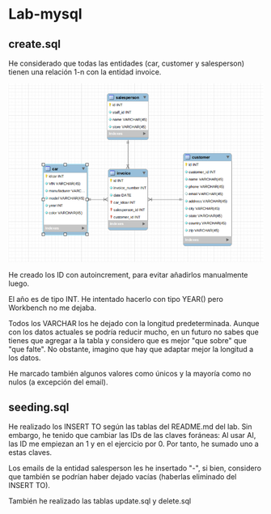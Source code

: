 # Lab-mysql

## create.sql

He considerado que todas las entidades (car, customer y salesperson) tienen una relación 1-n con la entidad invoice.

![Relación de entidades](relacion-entidades.png)

He creado los ID con autoincrement, para evitar añadirlos manualmente luego.

El año es de tipo INT. He intentado hacerlo con tipo YEAR() pero Workbench no me dejaba.

Todos los VARCHAR los he dejado con la longitud predeterminada. Aunque con los datos actuales se podría reducir mucho, en un futuro no sabes que tienes que agregar a la tabla y considero que es mejor "que sobre" que "que falte". No obstante, imagino que hay que adaptar mejor la longitud a los datos.

He marcado también algunos valores como únicos y la mayoría como no nulos (a excepción del email).

## seeding.sql

He realizado los INSERT TO según las tablas del README.md del lab. Sin embargo, he tenido que cambiar las IDs de las claves foráneas: Al usar AI, las ID me empiezan an 1 y en el ejercicio por 0. Por tanto, he sumado uno a estas claves.

Los emails de la entidad salesperson les he insertado "-", si bien, considero que también se podrían haber dejado vacías (haberlas eliminado del INSERT TO).

También he realizado las tablas update.sql y delete.sql
